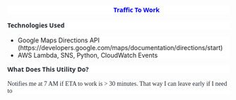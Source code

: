 <p style="margin-bottom: 12.0pt; background: white;"><strong><span style="font-family: 'Segoe UI',sans-serif; color: #24292e;">&nbsp; &nbsp; &nbsp; &nbsp; &nbsp; &nbsp; &nbsp; &nbsp; &nbsp; &nbsp; &nbsp; &nbsp; &nbsp; &nbsp; &nbsp; &nbsp; &nbsp; &nbsp; &nbsp; &nbsp; &nbsp; &nbsp; &nbsp; &nbsp; &nbsp; &nbsp; &nbsp; &nbsp; &nbsp; &nbsp; &nbsp; &nbsp; &nbsp; <span style="color: #0000ff;">Traffic To Work</span></span></strong></p>
<p style="margin-bottom: 12.0pt; background: white;"><strong><span style="font-family: 'Segoe UI',sans-serif; color: #24292e;">Technologies Used</span></strong></p>
<ul>
<li style="background: white;">Google Maps Directions API (https://developers.google.com/maps/documentation/directions/start)</li>
<li style="background: white;">AWS Lambda, SNS, Python, CloudWatch Events</li>
</ul>
<p style="background: white; box-sizing: border-box; margin: 0in 0in 12.0pt 0in;"><strong style="box-sizing: border-box;"><span style="font-family: 'Segoe UI',sans-serif; color: #24292e;">What Does This Utility Do?</span></strong></p>
<p style="background: white; margin: 0in 0in 12.0pt 0in;"><span style="font-family: verdana, geneva; color: #24292e;">Notifies me at 7 AM if ETA to work is &gt; 30 minutes. That way I can leave early if I need to</span></p>
